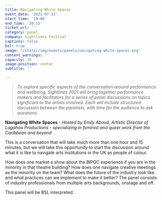 ```yaml
---
title: Navigating White Spaces
event_date: '2021-07-13'
start_time: '19:00'
end_time: '20:15'
ticket_url: ''
category: panel
company: Sightlines Festival
captions: false
bsl: true
image: "/static/img/events/panels/navigating-white-spaces.png"
content_warnings: ''
capacity: 20
image-position: center
subtitle: ''

---
```


> _To explore specific aspects of the conversation around performance and wellbeing, Sightlines 2021 will bring together performance makers and facilitators for a series of panel discussions on topics significant to the artists involved. Each will include structured discussion between the panelists, with time for the audience to ask questions._ 

**Navigating White Spaces** - _Hosted by Emily Aboud, Artistic Director of Lagahoo Productions - specializing in feminist and queer work from the Caribbean and beyond_ 

This is a conversation that will take much more than one hour and 15 minutes, but we will take this opportunity to start the discussion around what it is like to navigate arts institutions in the UK as people of colour. 

How does one market a show about the BIPOC experience if you are in the minority in that theatre building? How does one navigate creative meetings as the minority on the team? What does the future of the industry look like and what practices can we implement to make it better? The panel consists of industry professionals from multiple arts backgrounds, onstage and off. 

This panel will be BSL interpreted.